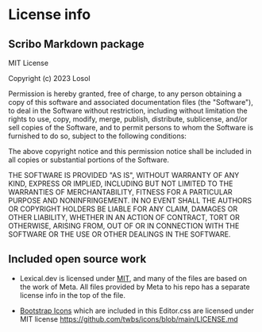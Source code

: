 # License info

## Scribo Markdown package

MIT License

Copyright (c) 2023 Losol

Permission is hereby granted, free of charge, to any person obtaining a copy
of this software and associated documentation files (the "Software"), to deal
in the Software without restriction, including without limitation the rights
to use, copy, modify, merge, publish, distribute, sublicense, and/or sell
copies of the Software, and to permit persons to whom the Software is
furnished to do so, subject to the following conditions:

The above copyright notice and this permission notice shall be included in all
copies or substantial portions of the Software.

THE SOFTWARE IS PROVIDED "AS IS", WITHOUT WARRANTY OF ANY KIND, EXPRESS OR
IMPLIED, INCLUDING BUT NOT LIMITED TO THE WARRANTIES OF MERCHANTABILITY,
FITNESS FOR A PARTICULAR PURPOSE AND NONINFRINGEMENT. IN NO EVENT SHALL THE
AUTHORS OR COPYRIGHT HOLDERS BE LIABLE FOR ANY CLAIM, DAMAGES OR OTHER
LIABILITY, WHETHER IN AN ACTION OF CONTRACT, TORT OR OTHERWISE, ARISING FROM,
OUT OF OR IN CONNECTION WITH THE SOFTWARE OR THE USE OR OTHER DEALINGS IN THE
SOFTWARE.

## Included open source work

- Lexical.dev is licensed under [MIT](https://github.com/facebook/lexical), and many of the files are based on the work of Meta. All files provided by Meta to his repo has a separate license info in the top of the file.

- [Bootstrap Icons](https://icons.getbootstrap.com) which are included in this Editor.css are licensed under MIT license <https://github.com/twbs/icons/blob/main/LICENSE.md>
